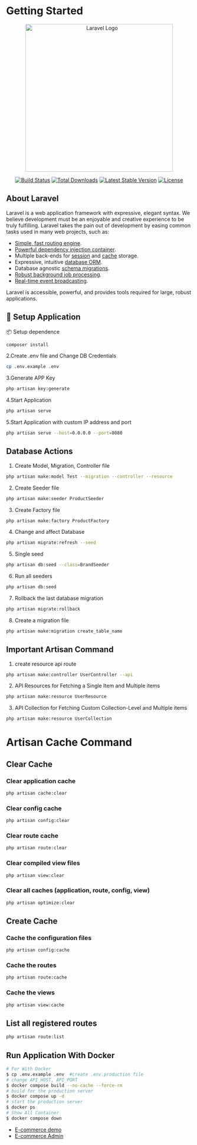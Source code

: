 # Getting Started
<p align="center"><a href="https://laravel.com" target="_blank"><img src="https://raw.githubusercontent.com/laravel/art/master/logo-lockup/5%20SVG/2%20CMYK/1%20Full%20Color/laravel-logolockup-cmyk-red.svg" width="400" alt="Laravel Logo"></a></p>

<p align="center">
<a href="https://github.com/laravel/framework/actions"><img src="https://github.com/laravel/framework/workflows/tests/badge.svg" alt="Build Status"></a>
<a href="https://packagist.org/packages/laravel/framework"><img src="https://img.shields.io/packagist/dt/laravel/framework" alt="Total Downloads"></a>
<a href="https://packagist.org/packages/laravel/framework"><img src="https://img.shields.io/packagist/v/laravel/framework" alt="Latest Stable Version"></a>
<a href="https://packagist.org/packages/laravel/framework"><img src="https://img.shields.io/packagist/l/laravel/framework" alt="License"></a>
</p>

## About Laravel

Laravel is a web application framework with expressive, elegant syntax. We believe development must be an enjoyable and creative experience to be truly fulfilling. Laravel takes the pain out of development by easing common tasks used in many web projects, such as:

- [Simple, fast routing engine](https://laravel.com/docs/routing).
- [Powerful dependency injection container](https://laravel.com/docs/container).
- Multiple back-ends for [session](https://laravel.com/docs/session) and [cache](https://laravel.com/docs/cache) storage.
- Expressive, intuitive [database ORM](https://laravel.com/docs/eloquent).
- Database agnostic [schema migrations](https://laravel.com/docs/migrations).
- [Robust background job processing](https://laravel.com/docs/queues).
- [Real-time event broadcasting](https://laravel.com/docs/broadcasting).

Laravel is accessible, powerful, and provides tools required for large, robust applications.

## 🚀 Setup Application

📦 Setup dependence
```bash
composer install
```
2.Create .env file and Change DB Credentials
```bash
cp .env.example .env
```
3.Generate APP Key 
```bash
php artisan key:generate
```
4.Start Application 
```bash
php artisan serve
```
5.Start Application with custom IP address and port 
```bash
php artisan serve --host=0.0.0.0 --port=8080 
```

## Database Actions

01. Create Model, Migration, Controller file
```bash
php artisan make:model Test --migration --controller --resource 
```
02. Create Seeder file
```bash
php artisan make:seeder ProductSeeder 
```
03. Create Factory file
```bash
php artisan make:factory ProductFactory 
```
04. Change and affect Database
```bash
php artisan migrate:refresh --seed 
```
05. Single seed
```bash
php artisan db:seed --class=BrandSeeder
```
06. Run all seeders
```bash
php artisan db:seed
```
07. Rollback the last database migration
```bash
php artisan migrate:rollback
```
08. Create a migration file
```bash
php artisan make:migration create_table_name
```


## Important Artisan Command
01. create resource api route
```bash
php artisan make:controller UserController --api
```
02. API Resources for Fetching a Single Item and Multiple items
```bash
php artisan make:resource UserResource
```
03. API Collection for Fetching Custom Collection-Level and Multiple items
```bash
php artisan make:resource UserCollection
```


# Artisan Cache Command 
## Clear Cache
### Clear application cache
```bash
php artisan cache:clear
```
### Clear config cache
```bash
php artisan config:clear
```
### Clear route cache
```bash
php artisan route:clear
```
### Clear compiled view files
```bash
php artisan view:clear
```
### Clear all caches (application, route, config, view)
```bash
php artisan optimize:clear
```

## Create Cache
### Cache the configuration files
```bash
php artisan config:cache
```
### Cache the routes
```bash
php artisan route:cache
```
### Cache the views
```bash
php artisan view:cache
```




## List all registered routes
```bash
php artisan route:list
```

## Run Application With Docker

```bash
# For With Docker
$ cp .env.example .env  #create .env.production file
# change API_HOST, API_PORT 
$ docker compose build --no-cache --force-rm
# build for the production server
$ docker compose up -d
# start the production server
$ docker ps
# Show All Container
$ docker compose down
```


- [E-commerce demo](https://www.jrecommerce.com/demo.php)
- [E-commerce Admin](https://www.ecomdeveloper.com/demo/admin/index.php?route=common/dashboard&user_token=k258hqpdI1g9fSGLJYmtPt9BVlI4mg58)
